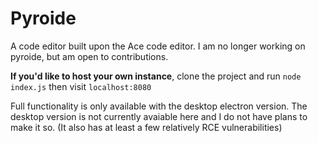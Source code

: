 # Pyroide
A code editor built upon the Ace code editor.
I am no longer working on pyroide, but am open to contributions.

**If you'd like to host your own instance**, clone the project and run `node index.js` then visit `localhost:8080`

Full functionality is only available with the desktop electron version. The desktop version is not currently avaiable here and I do not have plans to make it so.
(It also has at least a few relatively RCE vulnerabilities)
